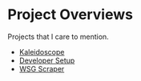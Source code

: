 # Project Overviews

Projects that I care to mention. 

- [Kaleidoscope](./kaleidoscope.md)
- [Developer Setup](./developer-setup.md)
- [WSG Scraper](./wsg-scraper.md)
